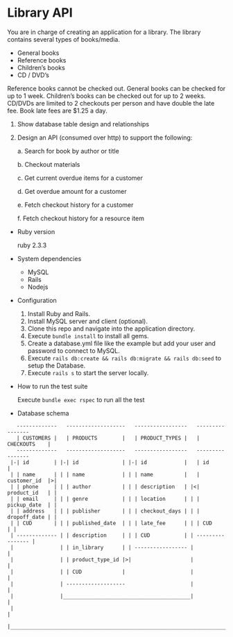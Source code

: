 # Library API

You are in charge of creating an application for a library. The library contains several types of
books/media.

- General books
- Reference books
- Children’s books
- CD / DVD’s

Reference books cannot be checked out. General books can be checked for up to 1 week.
Children’s books can be checked out for up to 2 weeks. CD/DVDs are limited to 2 checkouts
per person and have double the late fee. Book late fees are $1.25 a day.

1. Show database table design and relationships
2. Design an API (consumed over http) to support the following:

    a. Search for book by author or title

    b. Checkout materials

    c. Get current overdue items for a customer

    d. Get overdue amount for a customer

    e. Fetch checkout history for a customer

    f. Fetch checkout history for a resource item

* Ruby version

    ruby 2.3.3

* System dependencies

    - MySQL
    - Rails
    - Nodejs

* Configuration

    1. Install Ruby and Rails.
    2. Install MySQL server and client (optional).
    3. Clone this repo and navigate into the application directory.
    4. Execute `bundle install` to install all gems.
    5. Create a database.yml file like the example but add your user and password to connect to MySQL.
    6. Execute `rails db:create && rails db:migrate && rails db:seed` to setup the Database.
    7. Execute `rails s` to start the server locally.

* How to run the test suite

    Execute `bundle exec rspec` to run all the test

* Database schema

```
   -------------   -------------------   -----------------   ----------------
   | CUSTOMERS |   | PRODUCTS        |   | PRODUCT_TYPES |   | CHECKOUTS    |
   -------------   -------------------   -----------------   ----------------
 |-| id        | |-| id              | |-| id            |   | id           |
 | | name      | | | name            | | | name          |   | customer_id  |>|
 | | phone     | | | author          | | | description   | |<| product_id   | |
 | | email     | | | genre           | | | location      | | | pickup_date  | |
 | | address   | | | publisher       | | | checkout_days | | | dropoff_date | |
 | | CUD       | | | published_date  | | | late_fee      | | | CUD          | |
 | ------------- | | description     | | | CUD           | | ---------------- |
 |               | | in_library      | | ----------------- |                  |
 |               | | product_type_id |>|                   |                  |
 |               | | CUD             |                     |                  |
 |               | -------------------                     |                  |
 |               |_________________________________________|                  |
 |                                                                            |
 |____________________________________________________________________________|

```
